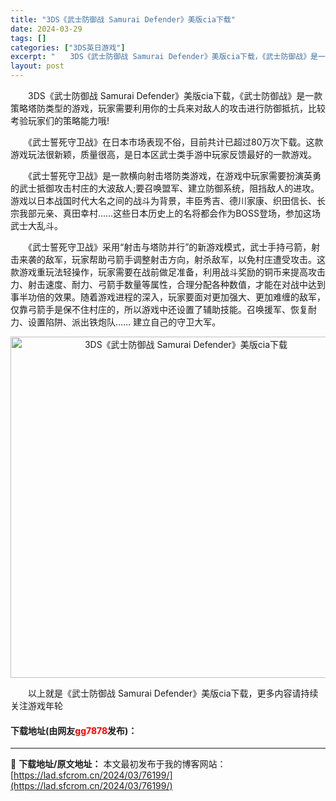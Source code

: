 ```yaml
---
title: "3DS《武士防御战 Samurai Defender》美版cia下载"
date: 2024-03-29
tags: []
categories: ["3DS英日游戏"]
excerpt: "　　3DS《武士防御战 Samurai Defender》美版cia下载，《武士防御战》是一款策略塔防类型的游戏，玩家需要利用你的士兵来对敌人的攻击进行防御抵抗，比较考验玩家们的策略能力哦! 　　《武士誓死守卫战》在日本市场表现不俗，目前共计已超过80万次下载。这款游戏玩法很新颖，质量很高，是日本区&hellip;"
layout: post
---
```


 <p>　　3DS《武士防御战 Samurai Defender》美版cia下载，《武士防御战》是一款策略塔防类型的游戏，玩家需要利用你的士兵来对敌人的攻击进行防御抵抗，比较考验玩家们的策略能力哦!</p> <p>　　《武士誓死守卫战》在日本市场表现不俗，目前共计已超过80万次下载。这款游戏玩法很新颖，质量很高，是日本区武士类手游中玩家反馈最好的一款游戏。</p> <p>　　《武士誓死守卫战》是一款横向射击塔防类游戏，在游戏中玩家需要扮演英勇的武士抵御攻击村庄的大波敌人;要召唤盟军、建立防御系统，阻挡敌人的进攻。游戏以日本战国时代大名之间的战斗为背景，丰臣秀吉、德川家康、织田信长、长宗我部元亲、真田幸村&hellip;&hellip;这些日本历史上的名将都会作为BOSS登场，参加这场武士大乱斗。</p> <p>　　《武士誓死守卫战》采用&ldquo;射击与塔防并行&rdquo;的新游戏模式，武士手持弓箭，射击来袭的敌军，玩家帮助弓箭手调整射击方向，射杀敌军，以免村庄遭受攻击。这款游戏重玩法轻操作，玩家需要在战前做足准备，利用战斗奖励的铜币来提高攻击力、射击速度、耐力、弓箭手数量等属性，合理分配各种数值，才能在对战中达到事半功倍的效果。随着游戏进程的深入，玩家要面对更加强大、更加难缠的敌军，仅靠弓箭手是保不住村庄的，所以游戏中还设置了辅助技能。召唤援军、恢复耐力、设置陷阱、派出铁炮队&hellip;&hellip; 建立自己的守卫大军。</p> <p align="center"><img align="" border="0" src="https://lad.sfcrom.cn/wp-content/uploads/2024/03/20240329_660634a22cbe4.jpg" width="546" alt="3DS《武士防御战 Samurai Defender》美版cia下载" /></p> <p>　　以上就是《武士防御战 Samurai Defender》美版cia下载，更多内容请持续关注游戏年轮</p> <p><h4>下载地址(由网友<font color="red">gg7878</font>发布)：</h4></p> 

---
📖 **下载地址/原文地址：** 本文最初发布于我的博客网站：[https://lad.sfcrom.cn/2024/03/76199/](https://lad.sfcrom.cn/2024/03/76199/)
